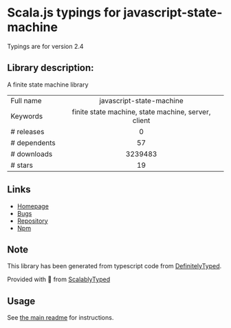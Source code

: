 
# Scala.js typings for javascript-state-machine

Typings are for version 2.4

## Library description:
A finite state machine library

|                    |                 |
| ------------------ | :-------------: |
| Full name          | javascript-state-machine |
| Keywords           | finite state machine, state machine, server, client |
| # releases         | 0 |
| # dependents       | 57 |
| # downloads        | 3239483 |
| # stars            | 19 |

## Links
- [Homepage](https://github.com/jakesgordon/javascript-state-machine)
- [Bugs](https://github.com/jakesgordon/javascript-state-machine/issues)
- [Repository](https://github.com/jakesgordon/javascript-state-machine)
- [Npm](https://www.npmjs.com/package/javascript-state-machine)
    


## Note
This library has been generated from typescript code from [DefinitelyTyped](https://definitelytyped.org).

Provided with :purple_heart: from [ScalablyTyped](https://github.com/oyvindberg/ScalablyTyped)

## Usage
See [the main readme](../../readme.md) for instructions.


